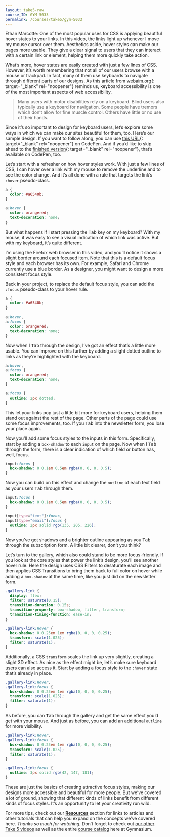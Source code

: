 ```yaml
---
layout: take5-raw
course_ID: GYM-5033
permalink: /courses/take5/gym-5033
---
```


Ethan Marcotte: One of the most popular uses for CSS is applying beautiful hover states to your links. In this video, the links light up whenever I move my mouse cursor over them. Aesthetics aside, hover styles can make our pages more usable. They give a clear signal to users that they can interact with a certain link or element, helping them more quickly take action.

What’s more, hover states are easily created with just a few lines of CSS. However, it’s worth remembering that not all of our users browse with a mouse or trackpad. In fact, many of them use keyboards to navigate through different parts of our designs. As this article from [webaim.org][1]{: target="_blank" rel="noopener"} reminds us, keyboard accessibility is one of the most important aspects of web accessibility.

>Many users with motor disabilities rely on a keyboard. Blind users also typically use a keyboard for navigation. Some people have tremors which don’t allow for fine muscle control. Others have little or no use of their hands.

Since it’s so important to design for keyboard users, let’s explore some ways in which we can make our sites beautiful for them, too. Here’s our sample design. If you want to follow along, you can use [this URL][2]{: target="_blank" rel="noopener"} on CodePen. And if you’d like to skip ahead to the [finished version][3]{: target="_blank" rel="noopener"}, that’s available on CodePen, too.

Let’s start with a refresher on how hover styles work. With just a few lines of CSS, I can hover over a link with my mouse to remove the underline and to see the color change. And it’s all done with a rule that targets the link’s `:hover` pseudo-class.


```css
a {
  color: #a6540b;
}

a:hover {
  color: orangered;
  text-decoration: none;
}
```

But what happens if I start pressing the <kbd>Tab</kbd> key on my keyboard? With my mouse, it was easy to see a visual indication of which link was active. But with my keyboard, it’s quite different.

I’m using the Firefox web browser in this video, and you’ll notice it shows a slight border around each focused item. Note that this is a default focus style and each browser has its own. For example, Safari and Chrome currently use a blue border. As a designer, you might want to design a more consistent focus style.

Back in your project, to replace the default focus style, you can add the `:focus` pseudo-class to your hover rule.

```css
a {
  color: #a6540b;
}

a:hover,
a:focus {
  color: orangered;
  text-decoration: none;
}
```

Now when I <kbd>Tab</kbd> through the design, I’ve got an effect that’s a little more usable. You can improve on this further by adding a slight dotted outline to links as they’re highlighted with the keyboard.


```css
a:hover,
a:focus {
  color: orangered;
  text-decoration: none;
}

a:focus {
  outline: 2px dotted;
}
```

This let your links pop just a little bit more for keyboard users, helping them stand out against the rest of the page. Other parts of the page could use some focus improvements, too. If you <kbd>Tab</kbd> into the newsletter form, you lose your place again.

Now you’ll add some focus styles to the inputs in this form. Specifically, start by adding a `box-shadow` to each `input` on the page. Now when I <kbd>Tab</kbd> through the form, there is a clear indication of which field or button has, well, focus.

```css
input:focus {
  box-shadow: 0 0.1em 0.5em rgba(0, 0, 0, 0.5);
}
```

Now you can build on this effect and change the `outline` of each text field as your users <kbd>Tab</kbd> through them.

```css
input:focus {
  box-shadow: 0 0.1em 0.5em rgba(0, 0, 0, 0.5);
}

input[type="text"]:focus,
input[type="email"]:focus {
  outline: 2px solid rgb(135, 205, 226);
}
```

Now you’ve got shadows and a brighter outline appearing as you <kbd>Tab</kbd> through the subscription form. A little bit clearer, don’t you think?

Let’s turn to the gallery, which also could stand to be more focus-friendly. If you look at the core styles that power the link’s design, you’ll see another hover rule. Here the design uses CSS Filters to desaturate each image and then applies CSS Transitions to bring them back to full color on hover while adding a `box-shadow` at the same time, like you just did on the newsletter form.

```css
.gallery-link {
  display: flex;
  filter: saturate(0.15);
  transition-duration: 0.15s;
  transition-property: box-shadow, filter, transform;
  transition-timing-function: ease-in;
}

.gallery-link:hover {
  box-shadow: 0 0.25em 1em rgba(0, 0, 0, 0.25);
  transform: scale(1.025);
  filter: saturate(1);
}
```

Additionally, a CSS `transform` scales the link up very slightly, creating a slight 3D effect. As nice as the effect might be, let’s make sure keyboard users can also access it. Start by adding a focus style to the `:hover` state that’s already in place.

```css
.gallery-link:hover,
.gallery-link:focus {
  box-shadow: 0 0.25em 1em rgba(0, 0, 0, 0.25);
  transform: scale(1.025);
  filter: saturate(1);
}
```

As before, you can <kbd>Tab</kbd> through the gallery and get the same effect you’d get with your mouse. And just as before, you can add an additional `outline` for more visibility.

```css
.gallery-link:hover,
.gallery-link:focus {
  box-shadow: 0 0.25em 1em rgba(0, 0, 0, 0.25);
  transform: scale(1.025);
  filter: saturate(1);
}

.gallery-link:focus {
  outline: 3px solid rgb(42, 147, 181);
}
```

These are just the basics of creating attractive focus styles, making our designs more accessible and beautiful for more people. But we’ve covered a lot of ground, showing that different kinds of links benefit from different kinds of focus styles. It’s an opportunity to let your creativity run wild.

For more tips, check out our [**Resources**](#tutorial-resources) section for links to articles and other tutorials that can help you expand on the concepts we’ve covered here. *Thanks so much for watching.* Don’t forget to check out [our other Take 5 videos][4] as well as the entire [course catalog][5] here at Gymnasium.

[1]: https://webaim.org/techniques/keyboard/
[2]: https://cdpn.io/ExVXrEQ
[3]: https://cdpn.io/PoPjVyo
[4]: https://thegymnasium.com/courses/take5
[5]: https://thegymnasium.com/courses
